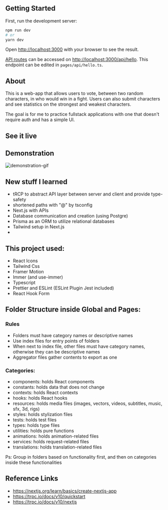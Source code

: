 ## Getting Started

First, run the development server:

```bash
npm run dev
# or
yarn dev
```

Open [http://localhost:3000](http://localhost:3000) with your browser to see the result.

[API routes](https://nextjs.org/docs/api-routes/introduction) can be accessed on [http://localhost:3000/api/hello](http://localhost:3000/api/hello). This endpoint can be edited in `pages/api/hello.ts`.

## About

This is a web-app that allows users to vote, between two random characters, in who would win in a fight. Users can also submit characters and see statistics on the strongest and weakest characters.

The goal is for me to practice fullstack applications with one that doesn't require auth and has a simple UI.

## See it live

<!-- http://WixeI.github.io/focus-parkour -->

## Demonstration

![demonstration-gif](./demonstration.gif)

## New stuff I learned

- tRCP to abstract API layer between server and client and provide type-safety
- shortened paths with "@" by tsconfig
- Next.js with APIs
- Database communication and creation (using Postgre)
- Prisma as an ORM to utilize relational databases
- Tailwind setup in Next.js
-

## This project used:

- React Icons
- Tailwind Css
- Framer Motion
- Immer (and use-immer)
- Typescript
- Prettier and ESLint (ESLint Plugin Jest included)
- React Hook Form

## Folder Structure inside Global and Pages:

### Rules

- Folders must have category names or descriptive names
- Use index files for entry points of folders
- When next to index file, other files must have category names, otherwise they can be descriptive names
- Aggregator files gather contents to export as one

### Categories:

- components: holds React components
- constants: holds data that does not change
- contexts: holds React contexts
- hooks: holds React hooks
- resources: holds media files (images, vectors, videos, subtitles, music, sfx, 3d, rigs)
- styles: holds stylization files
- tests: holds test files
- types: holds type files
- utilities: holds pure functions
- animations: holds animation-related files
- services: holds request-related files
- translations: holds translation-related files

Ps: Group in folders based on functionality first, and then on categories inside these functionalities

## Reference Links

- https://nextjs.org/learn/basics/create-nextjs-app
- https://trpc.io/docs/v10/quickstart
- https://trpc.io/docs/v10/nextjs
